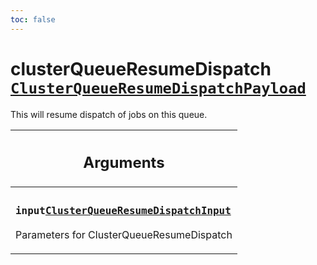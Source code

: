 ```yaml
---
toc: false
---
```

<!--
  _____   ____    _   _  ____ _______   ______ _____ _____ _______
  |  __  / __   |  | |/ __ __   __| |  ____|  __ _   _|__   __|
  | |  | | |  | | |  | | |  | | | |    | |__  | |  | || |    | |
  | |  | | |  | | | . ` | |  | | | |    |  __| | |  | || |    | |
  | |__| | |__| | | |  | |__| | | |    | |____| |__| || |_   | |
  |_____/ ____/  |_| _|____/  |_|    |______|_____/_____|  |_|
  This file is auto-generated by script/generate_graphql_api_content.sh,
  please build the schema.json by running `rails api:graph:export`
  with https://github.com/buildkite/buildkite/,
  replace the content in data/graphql_data_schema.json
  and run the generation script `./scripts/generate-graphql-api-content.sh`.
-->
<!-- vale off -->
<h1 class="has-pills" data-algolia-exclude>
  clusterQueueResumeDispatch
  <a href="/docs/apis/graphql/schemas/object/clusterqueueresumedispatchpayload" class="pill pill--object pill--normal-case pill--large" title="Go to OBJECT ClusterQueueResumeDispatchPayload"><code>ClusterQueueResumeDispatchPayload</code></a>

</h1>
<!-- vale on -->


<p>This will resume dispatch of jobs on this queue.</p>


<table class="responsive-table responsive-table--single-column-rows">
  <thead>
    <th>
      <h2 data-algolia-exclude>Arguments</h2>
    </th>
  </thead>
  <tbody>
    <tr><td><h3 class="is-small has-pills"><code>input</code><a href="/docs/apis/graphql/schemas/input_object/clusterqueueresumedispatchinput" class="pill pill--input_object pill--normal-case pill--medium" title="Go to INPUT_OBJECT ClusterQueueResumeDispatchInput"><code>ClusterQueueResumeDispatchInput</code></a></h3><p>Parameters for ClusterQueueResumeDispatch</p></td></tr>
  </tbody>
</table>
